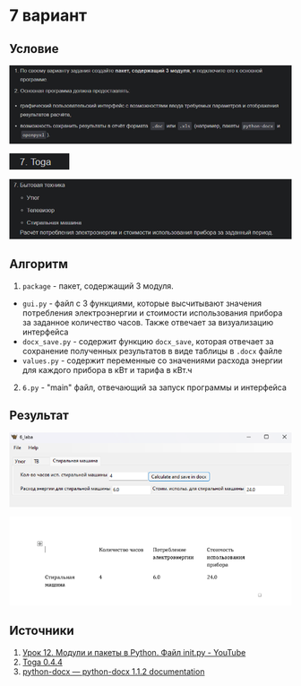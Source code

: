 # 7 вариант
## Условие
![alt text](image.png)

![alt text](image-1.png)

![alt text](image-2.png)
## Алгоритм
1. `package` - пакет, содержащий 3 модуля. 
- `gui.py` - файл с 3 функциями, которые высчитывают значения потребления электроэнергии и стоимости использования прибора за заданное количество часов. Также отвечает за визуализацию интерфейса
- `docx_save.py` - содержит функцию `docx_save`, которая отвечает за сохранение полученных результатов в виде таблицы в `.docx` файле
- `values.py` - содержит переменные со значениями расхода энергии для каждого прибора в кВт и тарифа в кВт.ч
2. `6.py` - "main" файл, отвечающий за запуск программы и интерфейса
## Результат
![alt text](image-3.png)

![alt text](image-5.png)
## Источники
1. [Урок 12. Модули и пакеты в Python. Файл init.py - YouTube](https://www.youtube.com/watch?v=eVOKYq-ztN8&t=1s)
2. [Toga 0.4.4](https://toga.readthedocs.io/en/stable/index.html)
3. [python-docx — python-docx 1.1.2 documentation](https://python-docx.readthedocs.io/en/latest/index.html)